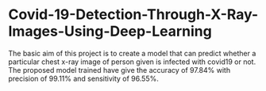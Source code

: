 # Covid-19-Detection-Through-X-Ray-Images-Using-Deep-Learning
The basic aim of this project is to create a model that can predict whether a particular chest x-ray image of person given is infected with covid19 or not. The proposed model trained have give the accuracy of 97.84% with precision of 99.11% and sensitivity of 96.55%.
